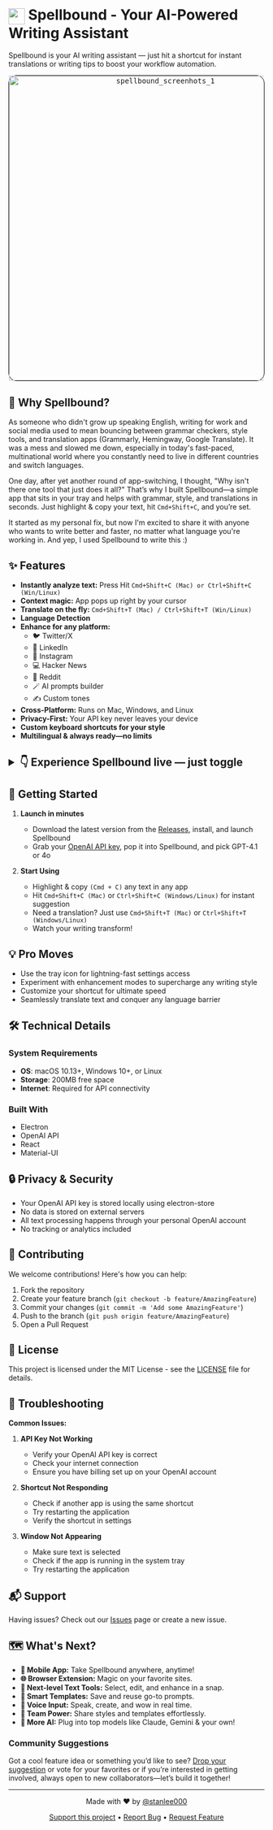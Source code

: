 # <img align="center" width="32px" src="https://github.com/user-attachments/assets/6518bc67-bfe5-484b-ad5f-ed8beca1f2e1"> Spellbound - Your AI-Powered Writing Assistant

Spellbound is your AI writing assistant — just hit a shortcut for instant translations or writing tips to boost your workflow automation.

<div align="center" style="border: 1px solid black; border-radius: 15px;">
  <kbd>
    <img width="600px" src="https://github.com/user-attachments/assets/011ca246-a538-46aa-9e10-30342822184b" alt="spellbound_screenhots_1"/>
  </kbd>
</div>

## 🌟 Why Spellbound?

As someone who didn't grow up speaking English, writing for work and social media used to mean bouncing between grammar checkers, style tools, and translation apps (Grammarly, Hemingway, Google Translate). It was a mess and slowed me down, especially in today's fast-paced, multinational world where you constantly need to live in different countries and switch languages.

One day, after yet another round of app-switching, I thought, "Why isn't there one tool that just does it all?" That’s why I built Spellbound—a simple app that sits in your tray and helps with grammar, style, and translations in seconds. Just highlight & copy your text, hit ```Cmd+Shift+C```, and you’re set.

It started as my personal fix, but now I'm excited to share it with anyone who wants to write better and faster, no matter what language you're working in. And yep, I used Spellbound to write this :)

## ✨ Features

- **Instantly analyze text:** Press Hit ```Cmd+Shift+C (Mac) or Ctrl+Shift+C (Win/Linux)```
- **Context magic:** App pops up right by your cursor
- **Translate on the fly:** ```Cmd+Shift+T (Mac) / Ctrl+Shift+T (Win/Linux)```
- **Language Detection**
- **Enhance for any platform:**
  - 🐦 Twitter/X
  - 💼 LinkedIn
  - 📸 Instagram
  - 💻 Hacker News
  - 🎯 Reddit
  - 🪄 AI prompts builder
  - ✍️ Custom tones  
- **Cross-Platform:** Runs on Mac, Windows, and Linux
- **Privacy-First:** Your API key never leaves your device
- **Custom keyboard shortcuts for your style**
- **Multilingual & always ready—no limits**

## <details><summary>👇 Experience Spellbound live — just toggle</summary><img src="https://github.com/user-attachments/assets/3b4085c8-829a-4038-8cce-7974930a9e05" alt="spellbound_suggestions"/><img src="https://github.com/user-attachments/assets/802290ff-5e00-47d0-bdb6-b1b989434c32" alt="spellbound_translations"/><img src="https://github.com/user-attachments/assets/0feb7354-f1e4-4418-b554-3f9041ed9c82" alt="spellbound_prompt_building"/><img src="https://github.com/user-attachments/assets/9f43fa56-2287-4acd-8d81-0929bbcf1fe6" alt="spellbound_enhance_text"/></details>


## 🚀 Getting Started

1. **Launch in minutes**
   - Download the latest version from the [Releases](../../releases), install, and launch Spellbound
   - Grab your [OpenAI API key](https://platform.openai.com), pop it into Spellbound, and pick GPT-4.1 or 4o
     
2. **Start Using**
   - Highlight & copy ```(Cmd + C)``` any text in any app
   - Hit ```Cmd+Shift+C (Mac)``` or ```Ctrl+Shift+C (Windows/Linux)``` for instant suggestion
   - Need a translation? Just use ```Cmd+Shift+T (Mac)``` or ```Ctrl+Shift+T (Windows/Linux)```
   - Watch your writing transform!

## 💡 Pro Moves

- Use the tray icon for lightning-fast settings access
- Experiment with enhancement modes to supercharge any writing style
- Customize your shortcut for ultimate speed
- Seamlessly translate text and conquer any language barrier


## 🛠 Technical Details

### System Requirements
- **OS**: macOS 10.13+, Windows 10+, or Linux
- **Storage**: 200MB free space
- **Internet**: Required for API connectivity

### Built With
- Electron
- OpenAI API
- React
- Material-UI


## 🔒 Privacy & Security

- Your OpenAI API key is stored locally using electron-store
- No data is stored on external servers
- All text processing happens through your personal OpenAI account
- No tracking or analytics included

## 🤝 Contributing

We welcome contributions! Here's how you can help:

1. Fork the repository
2. Create your feature branch (`git checkout -b feature/AmazingFeature`)
3. Commit your changes (`git commit -m 'Add some AmazingFeature'`)
4. Push to the branch (`git push origin feature/AmazingFeature`)
5. Open a Pull Request

## 📝 License

This project is licensed under the MIT License - see the [LICENSE](LICENSE) file for details.


## 🐛 Troubleshooting

**Common Issues:**

1. **API Key Not Working**
   - Verify your OpenAI API key is correct
   - Check your internet connection
   - Ensure you have billing set up on your OpenAI account

2. **Shortcut Not Responding**
   - Check if another app is using the same shortcut
   - Try restarting the application
   - Verify the shortcut in settings

3. **Window Not Appearing**
   - Make sure text is selected
   - Check if the app is running in the system tray
   - Try restarting the application

## 📬 Support

Having issues? Check out our [Issues](../../issues) page or create a new issue.

## 🗺 What's Next?

- **📱 Mobile App:** Take Spellbound anywhere, anytime!
- **🌐 Browser Extension:** Magic on your favorite sites.
- **🔄 Next-level Text Tools:** Select, edit, and enhance in a snap.
- **🎯 Smart Templates:** Save and reuse go-to prompts.
- **🎤 Voice Input:** Speak, create, and wow in real time.
- **🤝 Team Power:** Share styles and templates effortlessly.
- **🔗 More AI:** Plug into top models like Claude, Gemini & your own!

### Community Suggestions
Got a cool feature idea or something you’d like to see? [Drop your suggestion](../../issues) or vote for your favorites or if you’re interested in getting involved, always open to new collaborators—let’s build it together!

---

<p align="center">
Made with ❤️ by  <a href="https://github.com/stanlee000">@stanlee000</a>
</p>

<p align="center">
<a href="https://github.com/sponsors/stanlee000">Support this project</a> •
<a href="../../issues">Report Bug</a> •
<a href="../../issues">Request Feature</a>
</p>
